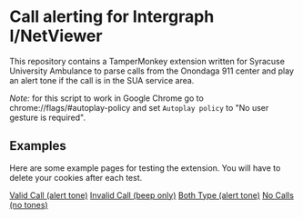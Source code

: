 # Call alerting for Intergraph I/NetViewer

This repository contains a TamperMonkey extension written for Syracuse
University Ambulance to parse calls from the Onondaga 911 center and play an
alert tone if the call is in the SUA service area.


*Note:* for this script to work in Google Chrome go to
chrome://flags/#autoplay-policy and set `Autoplay policy` to "No user gesture is
required".


## Examples
Here are some example pages for testing the extension. You will have to delete your cookies after each test.

[Valid Call (alert tone)](http://htmlpreview.github.io/?https://github.com/bdwyer2/netviewer-alerter/blob/master/examples/valid_call.html)
[Invalid Call (beep only)](http://htmlpreview.github.io/?https://github.com/bdwyer2/netviewer-alerter/blob/master/examples/invalid_call.html)
[Both Type (alert tone)](http://htmlpreview.github.io/?https://github.com/bdwyer2/netviewer-alerter/blob/master/examples/both_calls.html)
[No Calls (no tones)](http://htmlpreview.github.io/?https://github.com/bdwyer2/netviewer-alerter/blob/master/examples/no_calls.html)


